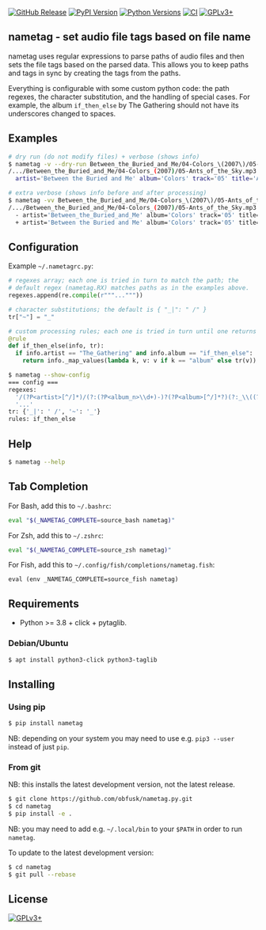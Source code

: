 <!-- {{{1

    File        : README.md
    Maintainer  : FC Stegerman <flx@obfusk.net>
    Date        : 2022-06-10

    Copyright   : Copyright (C) 2022  FC Stegerman
    Version     : v0.1.0
    License     : GPLv3+

}}}1 -->

[![GitHub Release](https://img.shields.io/github/release/obfusk/nametag.py.svg?logo=github)](https://github.com/obfusk/nametag.py/releases)
[![PyPI Version](https://img.shields.io/pypi/v/nametag.svg)](https://pypi.python.org/pypi/nametag)
[![Python Versions](https://img.shields.io/pypi/pyversions/nametag.svg)](https://pypi.python.org/pypi/nametag)
[![CI](https://github.com/obfusk/nametag.py/workflows/CI/badge.svg)](https://github.com/obfusk/nametag.py/actions?query=workflow%3ACI)
[![GPLv3+](https://img.shields.io/badge/license-GPLv3+-blue.svg)](https://www.gnu.org/licenses/gpl-3.0.html)

## nametag - set audio file tags based on file name

nametag uses regular expressions to parse paths of audio files and
then sets the file tags based on the parsed data.  This allows you to
keep paths and tags in sync by creating the tags from the paths.

Everything is configurable with some custom python code: the path
regexes, the character substitution, and the handling of special
cases.  For example, the album `if_then_else` by The Gathering should
not have its underscores changed to spaces.

## Examples

```bash
# dry run (do not modify files) + verbose (shows info)
$ nametag -v --dry-run Between_the_Buried_and_Me/04-Colors_\(2007\)/05-Ants_of_the_Sky.mp3
/.../Between_the_Buried_and_Me/04-Colors_(2007)/05-Ants_of_the_Sky.mp3:
  artist='Between the Buried and Me' album='Colors' track='05' title='Ants of the Sky' ext='mp3' album_n='04' year='2007'

# extra verbose (shows info before and after processing)
$ nametag -vv Between_the_Buried_and_Me/04-Colors_\(2007\)/05-Ants_of_the_Sky.mp3
/.../Between_the_Buried_and_Me/04-Colors_(2007)/05-Ants_of_the_Sky.mp3:
  - artist='Between_the_Buried_and_Me' album='Colors' track='05' title='Ants_of_the_Sky' ext='mp3' album_n='04' year='2007'
  + artist='Between the Buried and Me' album='Colors' track='05' title='Ants of the Sky' ext='mp3' album_n='04' year='2007'
```

## Configuration

Example `~/.nametagrc.py`:

```python
# regexes array; each one is tried in turn to match the path; the
# default regex (nametag.RX) matches paths as in the examples above.
regexes.append(re.compile(r"""..."""))

# character substitutions; the default is { "_|": " /" }
tr["~"] = "_"

# custom processing rules; each one is tried in turn until one returns a value
@rule
def if_then_else(info, tr):
  if info.artist == "The_Gathering" and info.album == "if_then_else":
    return info._map_values(lambda k, v: v if k == "album" else tr(v))
```

```bash
$ nametag --show-config
=== config ===
regexes:
  '/(?P<artist>[^/]*)/(?:(?P<album_n>\\d+)-)?(?P<album>[^/]*?)(?:_\\((?P<year>\\d{4})\\))?/(?P<track>\\d+)(?:-(?P<title>[^/]*))?\\.(?P<ext>mp3|ogg|flac)\\Z'
  '...'
tr: {'_|': ' /', '~': '_'}
rules: if_then_else
```

## Help

```bash
$ nametag --help
```

## Tab Completion

For Bash, add this to `~/.bashrc`:

```bash
eval "$(_NAMETAG_COMPLETE=source_bash nametag)"
```

For Zsh, add this to `~/.zshrc`:

```zsh
eval "$(_NAMETAG_COMPLETE=source_zsh nametag)"
```

For Fish, add this to `~/.config/fish/completions/nametag.fish`:

```fish
eval (env _NAMETAG_COMPLETE=source_fish nametag)
```

## Requirements

* Python >= 3.8 + click + pytaglib.

### Debian/Ubuntu

```bash
$ apt install python3-click python3-taglib
```

## Installing

### Using pip

```bash
$ pip install nametag
```

NB: depending on your system you may need to use e.g. `pip3 --user`
instead of just `pip`.

### From git

NB: this installs the latest development version, not the latest
release.

```bash
$ git clone https://github.com/obfusk/nametag.py.git
$ cd nametag
$ pip install -e .
```

NB: you may need to add e.g. `~/.local/bin` to your `$PATH` in order
to run `nametag`.

To update to the latest development version:

```bash
$ cd nametag
$ git pull --rebase
```

## License

[![GPLv3+](https://www.gnu.org/graphics/gplv3-127x51.png)](https://www.gnu.org/licenses/gpl-3.0.html)

<!-- vim: set tw=70 sw=2 sts=2 et fdm=marker : -->
